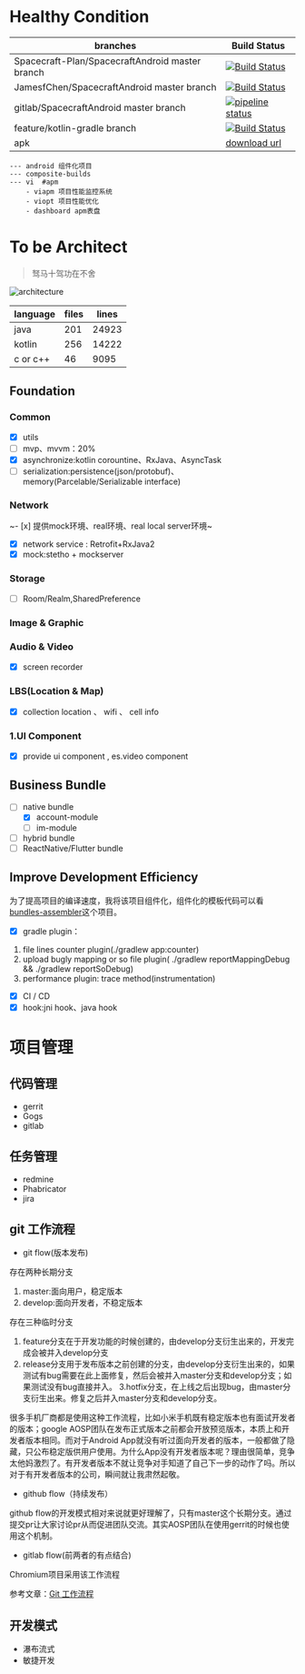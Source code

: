 # Healthy Condition

| branches  | Build Status   |
|---| --- |
| Spacecraft-Plan/SpacecraftAndroid master branch  | [![Build Status](https://travis-ci.com/Spacecraft-Plan/SpacecraftAndroid.svg?branch=master)](https://travis-ci.com/Spacecraft-Plan/SpacecraftAndroid)   |
|  JamesfChen/SpacecraftAndroid master branch |  [![Build Status](https://travis-ci.org/JamesfChen/Spacecraft.svg?branch=master)](https://travis-ci.org/JamesfChen/Spacecraft)  |
|  gitlab/SpacecraftAndroid master branch |  [![pipeline status](https://gitlab.com/spacecraft-plan/spacecraftandroid/badges/master/pipeline.svg)](https://gitlab.com/spacecraft-plan/spacecraftandroid/-/commits/master) |
| feature/kotlin-gradle branch   |  [![Build Status](https://travis-ci.org/JamesfChen/Spacecraft.svg?branch=feature/kotlin-gradle)](https://travis-ci.org/JamesfChen/Spacecraft) |
|  apk  |  [download url](https://www.pgyer.com/rDcO) |

```
--- android 组件化项目
--- composite-builds
--- vi  #apm
    - viapm 项目性能监控系统
    - viopt 项目性能优化
    - dashboard apm表盘
```

# To be Architect
> 驽马十驾功在不舍

![architecture](./art/architecture.png)
 
|  language  |  files |lines|
|---| --- |---|
|  java|201 |24923|
|  kotlin|256|14222|
|  c or c++|46|9095|

## Foundation
### Common
- [x] utils
- [ ] mvp、mvvm：20%
- [x] asynchronize:kotlin corountine、RxJava、AsyncTask
- [ ] serialization:persistence(json/protobuf)、memory(Parcelable/Serializable interface)

### Network
~- [x] 提供mock环境、real环境、real local server环境~
- [x] network service : Retrofit+RxJava2
- [x] mock:stetho + mockserver

### Storage
- [ ] Room/Realm,SharedPreference

### Image & Graphic

### Audio & Video
- [x] screen recorder

### LBS(Location & Map)
- [x] collection location 、 wifi 、 cell info

### 1.UI Component
- [x] provide ui component , es.video component

## Business Bundle
- [ ] native bundle
    - [x] account-module
    - [ ] im-module
- [ ] hybrid bundle
- [ ] ReactNative/Flutter bundle

## Improve Development Efficiency

为了提高项目的编译速度，我将该项目组件化，组件化的模板代码可以看[bundles-assembler](https://github.com/JamesfChen/bundles-assembler)这个项目。

- [x] gradle plugin：
1. file lines counter plugin(./gradlew app:counter)
3. upload bugly mapping or so file plugin( ./gradlew reportMappingDebug  &&  ./gradlew reportSoDebug)
4. performance plugin: trace method(instrumentation)
- [x] CI / CD
- [x] hook:jni hook、java hook

#  项目管理
## 代码管理
- gerrit
- Gogs
- gitlab

## 任务管理
- redmine
- Phabricator
- jira

## git 工作流程
- git flow(版本发布)

存在两种长期分支
1. master:面向用户，稳定版本
2. develop:面向开发者，不稳定版本

存在三种临时分支
1. feature分支在于开发功能的时候创建的，由develop分支衍生出来的，开发完成会被并入develop分支
2. release分支用于发布版本之前创建的分支，由develop分支衍生出来的，如果测试有bug需要在此上面修复，然后会被并入master分支和develop分支；如果测试没有bug直接并入。
3.hotfix分支，在上线之后出现bug，由master分支衍生出来。修复之后并入master分支和develop分支。

很多手机厂商都是使用这种工作流程，比如小米手机既有稳定版本也有面试开发者的版本；google AOSP团队在发布正式版本之前都会开放预览版本，本质上和开发者版本相同。而对于Android App就没有听过面向开发者的版本，一般都做了隐藏，只公布稳定版供用户使用。为什么App没有开发者版本呢？理由很简单，竞争太他妈激烈了。有开发者版本不就让竞争对手知道了自己下一步的动作了吗。所以对于有开发者版本的公司，瞬间就让我肃然起敬。


- github flow（持续发布）

github flow的开发模式相对来说就更好理解了，只有master这个长期分支。通过提交pr让大家讨论pr从而促进团队交流。其实AOSP团队在使用gerrit的时候也使用这个机制。

- gitlab flow(前两者的有点结合)

Chromium项目采用该工作流程

参考文章：[Git 工作流程](http://www.ruanyifeng.com/blog/2015/12/git-workflow.html)

## 开发模式

- 瀑布流式
- 敏捷开发


